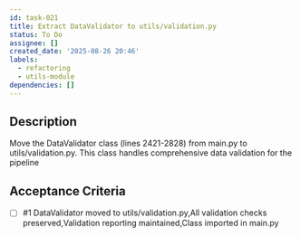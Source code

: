 ```yaml
---
id: task-021
title: Extract DataValidator to utils/validation.py
status: To Do
assignee: []
created_date: '2025-08-26 20:46'
labels:
  - refactoring
  - utils-module
dependencies: []
---
```


## Description

Move the DataValidator class (lines 2421-2828) from main.py to utils/validation.py. This class handles comprehensive data validation for the pipeline

## Acceptance Criteria
<!-- AC:BEGIN -->
- [ ] #1 DataValidator moved to utils/validation.py,All validation checks preserved,Validation reporting maintained,Class imported in main.py
<!-- AC:END -->
